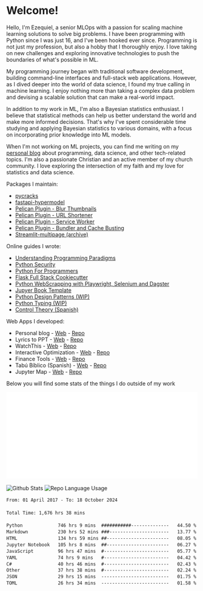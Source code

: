 # Welcome!

Hello, I'm Ezequiel, a senior MLOps with a passion for scaling machine learning
solutions to solve big problems. I have been programming with Python since I was
just 16, and I've been hooked ever since. Programming is not just my profession,
but also a hobby that I thoroughly enjoy. I love taking on new challenges and
exploring innovative technologies to push the boundaries of what's possible in
ML.

My programming journey began with traditional software development, building
command-line interfaces and full-stack web applications. However, as I dived
deeper into the world of data science, I found my true calling in machine
learning. I enjoy nothing more than taking a complex data problem and devising a
scalable solution that can make a real-world impact.

In addition to my work in ML, I'm also a Bayesian statistics enthusiast. I
believe that statistical methods can help us better understand the world and
make more informed decisions. That's why I've spent considerable time studying
and applying Bayesian statistics to various domains, with a focus on
incorporating prior knowledge into ML models.

When I'm not working on ML projects, you can find me writing on my [personal
blog](https://elc.github.io) about programming, data science, and other
tech-related topics. I'm also a passionate Christian and an active member of my
church community. I love exploring the intersection of my faith and my love for
statistics and data science.

Packages I maintain:

- [pycracks](https://github.com/elc/pycracks)
- [fastapi-hypermodel](https://github.com/jtc42/fastapi-hypermodel)
- [Pelican Plugin - Blur Thumbnails](https://github.com/ELC/blur_thumbnails)
- [Pelican Plugin - URL Shortener](https://github.com/ELC/shortener)
- [Pelican Plugin - Service Worker](https://github.com/ELC/service_worker)
- [Pelican Plugin - Bundler and Cache Busting](https://github.com/ELC/bundler_cache_busting)
- [Streamlit-multipage (archive)](https://github.com/YanAlmeida/streamlit-multipage-framework)


Online guides I wrote:

- [Understanding Programming Paradigms](https://elc.github.io/understanding-programming-paradigms)
- [Python Security](https://elc.github.io/python-security)
- [Python For Programmers](https://github.com/ELC/python-tutorial)
- [Flask Full Stack Cookiecutter](https://github.com/ELC/cookiecutter-python-fullstack)
- [Python WebScrapping with Playwright, Selenium and Dagster](https://github.com/ELC/web-scraping-pipeline)
- [Jupyer Book Template](https://github.com/ELC/jupyter-book-template-cookiecutter)
- [Python Design Patterns (WIP)](https://github.com/ELC/python-design-patterns)
- [Python Typing (WIP)](https://github.com/ELC/python-typing)
- [Control Theory (Spanish)](https://elc.github.io/control)

Web Apps I developed:

- Personal blog - [Web](https://elc.github.io) -
  [Repo](https://github.com/ELC/elc.github.io)
- Lyrics to PPT - [Web](https://elc.github.io/lyrics-presentation/) -
  [Repo](https://github.com/ELC/lyrics-presentation/)
- WatchThis - [Web](https://elc.github.io/WatchThis/) -
  [Repo](https://github.com/ELC/WatchThis)
- Interactive Optimization -
  [Web](https://elc.github.io/interactive-optimization/) -
  [Repo](https://github.com/ELC/interactive-optimization/)
- Finance Tools - [Web](https://elc.github.io/finance-tools/) -
  [Repo](https://github.com/ELC/finance-tools/)
- Tabú Bíblico (Spanish) - [Web](https://elc.github.io/tabubiblico/) -
  [Repo](https://github.com/ELC/tabubiblico)
- Jupyter Map - [Web](https://elc.github.io/jupyter-map/) -
  [Repo](https://github.com/ELC/jupyter-map)



Below you will find some stats of the things I do outside of my work


![RSS Feed](metrics.plugin.rss.svg)

![Github Stats](https://github-readme-stats.vercel.app/api?username=elc&show_icons=true&theme=gruvbox&border_radius=20&include_all_commits=true&count_private=true&card_width=450) ![Repo Language Usage](https://github-readme-stats.vercel.app/api/top-langs?username=elc&show_icons=true&theme=gruvbox&border_radius=20&include_all_commits=true&count_private=true&layout=compact&langs_count=5&card_width=400)


<!--START_SECTION:waka-->

```txt
From: 01 April 2017 - To: 18 October 2024

Total Time: 1,676 hrs 38 mins

Python             746 hrs 9 mins  ###########--------------   44.50 %
Markdown           230 hrs 52 mins ###----------------------   13.77 %
HTML               134 hrs 59 mins ##-----------------------   08.05 %
Jupyter Notebook   105 hrs 8 mins  ##-----------------------   06.27 %
JavaScript         96 hrs 47 mins  #------------------------   05.77 %
YAML               74 hrs 9 mins   #------------------------   04.42 %
C#                 40 hrs 46 mins  #------------------------   02.43 %
Other              37 hrs 38 mins  #------------------------   02.24 %
JSON               29 hrs 15 mins  -------------------------   01.75 %
TOML               26 hrs 34 mins  -------------------------   01.58 %
```

<!--END_SECTION:waka-->
